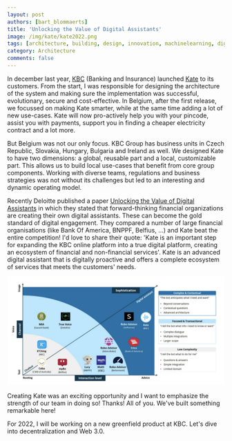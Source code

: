 ```yaml
---
layout: post
authors: [bart_blommaerts]
title: 'Unlocking the Value of Digital Assistants'
image: /img/kate/kate2022.png
tags: [architecture, building, design, innovation, machinelearning, digital assistant, deloitte]
category: Architecture
comments: false
---
```


<meta name="twitter:card" content="summary" />
<meta name="twitter:site" content="@DaggieBe" />
<meta name="twitter:title" content="Unlocking the Value of Digital Assistants" />
<meta name="twitter:description" content="Digital Assistants in Financial Services" />
<meta name="twitter:image" content="https://bbconsulting.be/img/kate/kate2022.png" />
     

In december last year, [KBC](https://www.kbc.be/) (Banking and Insurance) launched [Kate](https://www.kbc.be/campaigns/kate/nl/index.html#/wie-is-kate) to its customers. 
From the start, I was responsible for designing the architecture of the system and making sure the implementation was successful, evolutionary, secure and cost-effective. 
In Belgium, after the first release, we focussed on making Kate smarter, while at the same time adding a lot of new use-cases. 
Kate will now pro-actively help you with your pincode, assist you with payments, support you in finding a cheaper electricity contract and a lot more.

But Belgium was not our only focus. 
KBC Group has business units in Czech Republic, Slovakia, Hungary, Bulgaria and Ireland as well. 
We designed Kate to have two dimensions: a global, reusable part and a local, customizable part. 
This allows us to build local use-cases that benefit from core group components. 
Working with diverse teams, regulations and business strategies was not without its challenges but led to an interesting and dynamic operating model.

Recently Deloitte published a paper [Unlocking the Value of Digital Assistants](https://www2.deloitte.com/content/dam/Deloitte/be/Documents/financial-services/Be_Digital%20Assistants%20in%20Financial%20Services.pdf) in which they stated that forward-thinking financial organizations are creating their own digital assistants. 
These can become the gold standard of digital engagement. 
They compared a number of large financial organisations (like Bank Of America, BNPPF, Belfius, ...) and Kate beat the entire competition! 
I'd love to share their quote: 'Kate is an important step for expanding the KBC online platform into a true digital platform, creating an ecosystem of financial and non-financial services'. 
Kate is an advanced digital assistant that is digitally proactive and offers a complete ecosystem of services that meets the customers' needs.

<p style="text-align: center;">  
  <img class="image fit" alt="Deloitte calling Kate the best digital assistant" src="/img/kate/deloitte.png">
</p>

Creating Kate was an exciting opportunity and I want to emphasize the strength of our team in doing so! 
Thanks! 
All of you. 
We've built something remarkable here!

For 2022, I will be working on a new greenfield product at KBC. Let's dive into decentralization and Web 3.0.
